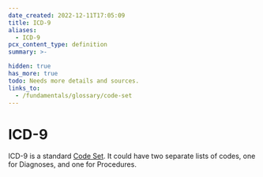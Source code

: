```yaml
---
date_created: 2022-12-11T17:05:09
title: ICD-9
aliases:
  - ICD-9
pcx_content_type: definition
summary: >-

hidden: true
has_more: true
todo: Needs more details and sources.
links_to:
  - /fundamentals/glossary/code-set
---
```


# ICD-9

ICD-9 is a standard [Code Set](/fundamentals/glossary/code-set). It could have two separate lists of codes, one for Diagnoses, and one for Procedures.
